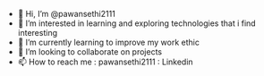 - 👋 Hi, I’m @pawansethi2111
- 👀 I’m interested in learning and exploring technologies that i find interesting
- 🌱 I’m currently learning to improve my work ethic
- 💞️ I’m looking to collaborate on projects 
- 📫 How to reach me : pawansethi2111 : Linkedin

<!---
pawansethi2111/pawansethi2111 is a ✨ special ✨ repository because its `README.md` (this file) appears on your GitHub profile.
You can click the Preview link to take a look at your changes.
--->
